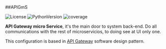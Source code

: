 ##APIGmS

![License](http://img.shields.io/badge/license-GPLv3-blue.svg)
![PythonVersion](https://img.shields.io/badge/python-2.7-blue.svg)
![coverage](https://img.shields.io/badge/coverage-0%25-red.svg)


**API Gateway micro Service**, it's the main door to system back-end. Do all communications with the rest
of microservicios, to doing see at UI only one.

This configuration is based in [API Gateway](http://microservices.io/patterns/apigateway.html) software design pattern.

